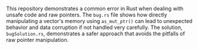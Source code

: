This repository demonstrates a common error in Rust when dealing with unsafe code and raw pointers.  The `bug.rs` file shows how directly manipulating a vector's memory using `as_mut_ptr()` can lead to unexpected behavior and data corruption if not handled very carefully. The solution, `bugSolution.rs`, demonstrates a safer approach that avoids the pitfalls of raw pointer manipulation.